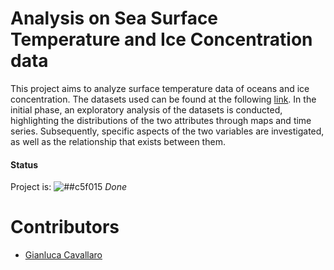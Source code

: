 # Analysis on Sea Surface Temperature and Ice Concentration data

This project aims to analyze surface temperature data of oceans and ice concentration. The datasets used can be found at the following [link](https://psl.noaa.gov/data/gridded/data.noaa.oisst.v2.htmlconsumption). In the initial phase, an exploratory analysis of the datasets is conducted, highlighting the distributions of the two attributes through maps and time series. Subsequently, specific aspects of the two variables are investigated, as well as the relationship that exists between them.


#### Status

 Project is: ![##c5f015](https://via.placeholder.com/15/c5f015/000000?text=+)  _Done_


# Contributors

* [Gianluca Cavallaro](https://github.com/Gianluca124)
